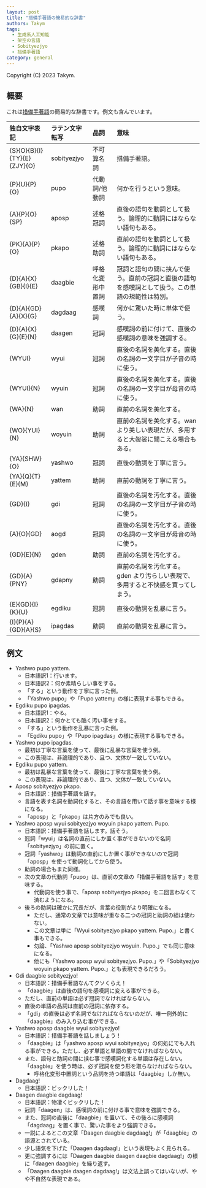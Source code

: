 ```yaml
---
layout: post
title: "措備手著語の簡易的な辞書"
authors: Takym
tags:
  - 生成系人工知能
  - 架空の言語
  - Sobityezjyo
  - 措備手著語
category: general
---
```

Copyright (C) 2023 Takym.

## 概要
これは[措備手著語](sobityezjyo.html)の簡易的な辞書です。例文も含んでいます。

|独自文字表記               |ラテン文字転写|品詞            |意味                                                                                          |
|:--------------------------|:-------------|:---------------|:---------------------------------------------------------------------------------------------|
|{S}{O}{B}{I}{TY}{E}{ZJY}{O}|sobityezjyo   |不可算名詞      |措備手著語。                                                                                  |
|{P}{U}{P}{O}               |pupo          |代動詞/他動詞   |何かを行うという意味。                                                                        |
|{A}{P}{O}{SP}              |aposp         |述格冠詞        |直後の語句を動詞として扱う。論理的に動詞にはならない語句もある。                              |
|{PK}{A}{P}{O}              |pkapo         |述格助詞        |直前の語句を動詞として扱う。論理的に動詞にはならない語句もある。                              |
|{D}{A}{X}{GB}{I}{E}        |daagbie       |呼格化変形中置詞|冠詞と語句の間に挟んで使う。直前の冠詞と直後の語句を感嘆詞として扱う。この単語の規範性は特別。|
|{D}{A}{GD}{A}{X}{G}        |dagdaag       |感嘆詞          |何かに驚いた時に単体で使う。                                                                  |
|{D}{A}{X}{G}{E}{N}         |daagen        |冠詞            |感嘆詞の前に付けて、直後の感嘆詞の意味を強調する。                                            |
|{WYUI}                     |wyui          |冠詞            |直後の名詞を美化する。直後の名詞の一文字目が子音の時に使う。                                  |
|{WYUI}{N}                  |wyuin         |冠詞            |直後の名詞を美化する。直後の名詞の一文字目が母音の時に使う。                                  |
|{WA}{N}                    |wan           |助詞            |直前の名詞を美化する。                                                                        |
|{WO}{YUI}{N}               |woyuin        |助詞            |直前の名詞を美化する。wan より美しい表現だが、多用すると大袈裟に聞こえる場合もある。          |
|{YA}{SHW}{O}               |yashwo        |冠詞            |直後の動詞を丁寧に言う。                                                                      |
|{YA}{Q}{T}{E}{M}           |yattem        |助詞            |直前の動詞を丁寧に言う。                                                                      |
|{GD}{I}                    |gdi           |冠詞            |直後の名詞を汚化する。直後の名詞の一文字目が子音の時に使う。                                  |
|{A}{O}{GD}                 |aogd          |冠詞            |直後の名詞を汚化する。直後の名詞の一文字目が母音の時に使う。                                  |
|{GD}{E}{N}                 |gden          |助詞            |直前の名詞を汚化する。                                                                        |
|{GD}{A}{PNY}               |gdapny        |助詞            |直前の名詞を汚化する。gden より汚らしい表現で、多用すると不快感を買ってしまう。               |
|{E}{GD}{I}{K}{U}           |egdiku        |冠詞            |直後の動詞を乱暴に言う。                                                                      |
|{I}{P}{A}{GD}{A}{S}        |ipagdas       |助詞            |直前の動詞を乱暴に言う。                                                                      |

## 例文
* Yashwo pupo yattem.
	* 日本語訳1：行います。
	* 日本語訳2：何か素晴らしい事をする。
	* 「する」という動作を丁寧に言った例。
	* 「Yashwo pupo」や「Pupo yattem」の様に表現する事もできる。
* Egdiku pupo ipagdas.
	* 日本語訳1：やる。
	* 日本語訳2：何かとても酷く汚い事をする。
	* 「する」という動作を乱暴に言った例。
	* 「Egdiku pupo」や「Pupo ipagdas」の様に表現する事もできる。
* Yashwo pupo ipagdas.
	* 最初は丁寧な言葉を使って、最後に乱暴な言葉を使う例。
	* この表現は、非論理的であり、且つ、文体が一致していない。
* Egdiku pupo yattem.
	* 最初は乱暴な言葉を使って、最後に丁寧な言葉を使う例。
	* この表現は、非論理的であり、且つ、文体が一致していない。
* Aposp sobityezjyo pkapo.
	* 日本語訳：措備手著語を話す。
	* 言語を表す名詞を動詞化すると、その言語を用いて話す事を意味する様になる。
	* 「aposp」と「pkapo」は片方のみでも良い。
* Yashwo aposp wyui sobityezjyo woyuin pkapo yattem. Pupo.
	* 日本語訳：措備手著語を話します。話そう。
	* 冠詞「wyui」は名詞の直前にしか置く事ができないので名詞「sobityezjyo」の前に置く。
	* 冠詞「yashwo」は動詞の直前にしか置く事ができないので冠詞「aposp」を使って動詞化してから使う。
	* 助詞の場合もまた同様。
	* 次の文章の代動詞「pupo」は、直前の文章の「措備手著語を話す」を意味する。
		* 代動詞を使う事で、「aposp sobityezjyo pkapo」を二回言わなくて済むようになる。
	* 後ろの助詞は確かに冗長だが、言葉の役割がより明確になる。
		* ただし、通常の文章では意味が重なる二つの冠詞と助詞の組は使わない。
		* この文章は単に「Wyui sobityezjyo pkapo yattem. Pupo.」と書く事もできる。
		* 勿論、「Yashwo aposp sobityezjyo woyuin. Pupo.」でも同じ意味になる。
		* 他にも「Yashwo aposp wyui sobityezjyo. Pupo.」や「Sobityezjyo woyuin pkapo yattem. Pupo.」とも表現できるだろう。
* Gdi daagbie sobityezjyo!
	* 日本語訳：措備手著語なんてクソくらえ！
	* 「daagbie」は直後の語句を感嘆詞に変える事ができる。
	* ただし、直前の単語は必ず冠詞でなければならない。
	* 直後の単語の品詞は直前の冠詞に依存する。
	* 「gdi」の直後は必ず名詞でなければならないのだが、唯一例外的に「daagbie」のみ入り込む事ができる。
* Yashwo aposp daagbie wyui sobityezjyo!
	* 日本語訳：措備手著語を話しましょう！
	* 「daagbie」は「yashwo aposp wyui sobityezjyo」の何処にでも入れる事ができる。ただし、必ず単語と単語の間でなければならない。
	* また、語句と助詞の間に挟む事で感嘆詞化する単語は存在しない。「daagbie」を使う時は、必ず冠詞を使う形を取らなければならない。
		* 呼格化変形中置詞という品詞を持つ単語は「daagbie」しか無い。
* Dagdaag!
	* 日本語訳：ビックリした！
* Daagen daagbie dagdaag!
	* 日本語訳：物凄くビックリした！
	* 冠詞「daagen」は、感嘆詞の前に付ける事で意味を強調できる。
	* また、冠詞の直後に「daagbie」を置いて、その後ろに感嘆詞「dagdaag」を置く事で、驚いた事をより強調できる。
	* 一説によるとこの文章「Daagen daagbie dagdaag!」が「daagbie」の語源とされている。
	* 少し語気を下げた「Daagen dagdaag!」という表現もよく見られる。
	* 更に強調するには「Daagen daagbie daagen daagbie dagdaag!」の様に「daagen daagbie」を繰り返す。
	* 「Daagen daagbie daagen dagdaag!」は文法上誤ってはいないが、やや不自然な表現である。
